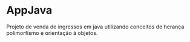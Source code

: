# AppJava
Projeto de venda de ingressos em java utilizando conceitos de herança polimorfismo e orientação à objetos.
